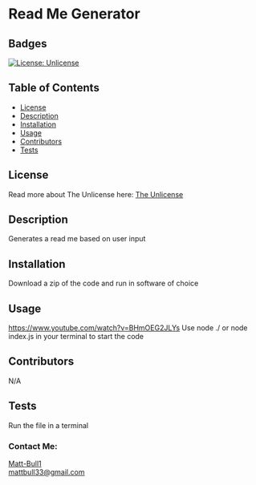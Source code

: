 # Read Me Generator
  ## Badges
  [![License: Unlicense](https://img.shields.io/badge/license-Unlicense-blue.svg)](http://unlicense.org/)
  ## Table of Contents
  * [License](#license)
  * [Description](#description)
  * [Installation](#installation)
  * [Usage](#usage)
  * [Contributors](#Contributors)
  * [Tests](#tests)
  ## License
  Read more about The Unlicense here:
  [The Unlicense](http://unlicense.org/)
  ## Description
  Generates a read me based on user input
  ## Installation
  Download a zip of the code and run in software of choice
  ## Usage
https://www.youtube.com/watch?v=BHmOEG2JLYs
  Use node ./ or node index.js in your terminal to start the code
  ## Contributors
  N/A
  ## Tests
  Run the file in a terminal

  ### Contact Me: 
  [Matt-Bull1](https://github.com/Matt-Bull1)  
  mattbull33@gmail.com